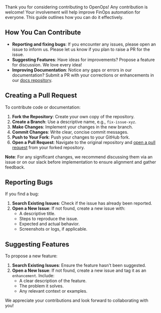 Thank you for considering contributing to OpenOps! Any contribution is welcome! Your involvement will help improve FinOps automation for everyone. This guide outlines how you can do it effectively.

## How You Can Contribute

- **Reporting and fixing bugs**: If you encounter any issues, please open an issue to inform us. Please let us know if you plan to raise a PR for the issue.
- **Suggesting Features**: Have ideas for improvements? Propose a feature for discussion. We love every idea!
- **Improving Documentation**: Notice any gaps or errors in our documentation? Submit a PR with your corrections or enhancements in our [docs repository](https://github.com/openops-cloud/docs).

## Creating a Pull Request

To contribute code or documentation:

1. **Fork the Repository**: Create your own copy of the repository.
2. **Create a Branch**: Use a descriptive name, e.g., `fix-issue-xyz`.
3. **Make Changes**: Implement your changes in the new branch.
4. **Commit Changes**: Write clear, concise commit messages.
5. **Push to Your Fork**: Push your changes to your GitHub fork.
6. **Open a Pull Request**: Navigate to the original repository and [open a pull request](https://docs.github.com/en/github/collaborating-with-issues-and-pull-requests/creating-a-pull-request) from your forked repository.

**Note**: For any significant changes, we recommend discussing them via an issue or on our slack before implementation to ensure alignment and gather feedback.

## Reporting Bugs

If you find a bug:

1. **Search Existing Issues**: Check if the issue has already been reported.
2. **Open a New Issue**: If not found, create a new issue with:
   - A descriptive title.
   - Steps to reproduce the issue.
   - Expected and actual behavior.
   - Screenshots or logs, if applicable.

## Suggesting Features

To propose a new feature:

1. **Search Existing Issues**: Ensure the feature hasn't been suggested.
2. **Open a New Issue**: If not found, create a new issue and tag it as an `enhancement`. Include:
   - A clear description of the feature.
   - The problem it solves.
   - Any relevant context or examples.

We appreciate your contributions and look forward to collaborating with you!
